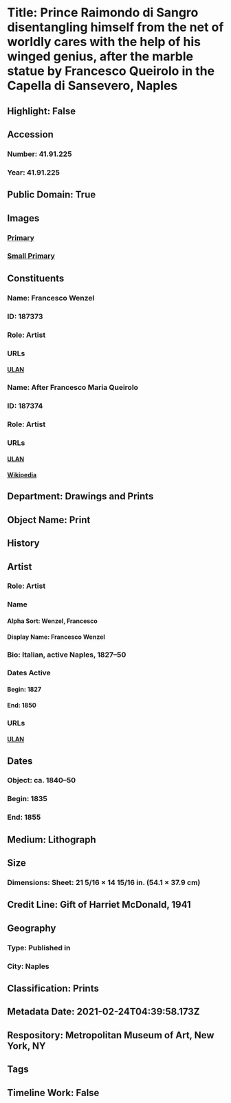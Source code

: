 # Title: Prince Raimondo di Sangro disentangling himself from the net of worldly cares with the help of his winged genius, after the marble statue by Francesco Queirolo in the Capella di Sansevero, Naples
## Highlight: False
## Accession
### Number: 41.91.225
### Year: 41.91.225
## Public Domain: True
## Images
### [Primary](https://images.metmuseum.org/CRDImages/dp/original/DP883362.jpg)
### [Small Primary](https://images.metmuseum.org/CRDImages/dp/web-large/DP883362.jpg)
## Constituents
### Name: Francesco Wenzel
### ID: 187373
### Role: Artist
### URLs
#### [ULAN](http://vocab.getty.edu/page/ulan/500042903)
### Name: After Francesco Maria Queirolo
### ID: 187374
### Role: Artist
### URLs
#### [ULAN](http://vocab.getty.edu/page/ulan/500009248)
#### [Wikipedia](https://www.wikidata.org/wiki/Q3750515)
## Department: Drawings and Prints
## Object Name: Print
## History
## Artist
### Role: Artist
### Name
#### Alpha Sort: Wenzel, Francesco
#### Display Name: Francesco Wenzel
### Bio: Italian, active Naples, 1827–50
### Dates Active
#### Begin: 1827
#### End: 1850
### URLs
#### [ULAN](http://vocab.getty.edu/page/ulan/500042903)
## Dates
### Object: ca. 1840–50
### Begin: 1835
### End: 1855
## Medium: Lithograph
## Size
### Dimensions: Sheet: 21 5/16 × 14 15/16 in. (54.1 × 37.9 cm)
## Credit Line: Gift of Harriet McDonald, 1941
## Geography
### Type: Published in
### City: Naples
## Classification: Prints
## Metadata Date: 2021-02-24T04:39:58.173Z
## Respository: Metropolitan Museum of Art, New York, NY
## Tags
## Timeline Work: False